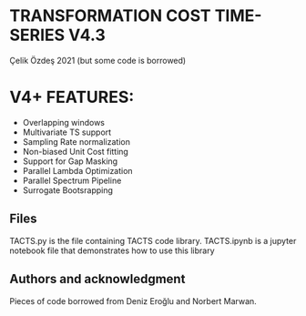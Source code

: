 

# TRANSFORMATION COST TIME-SERIES V4.3
Çelik Özdeş 2021 (but some code is borrowed)

#  V4+ FEATURES:
- Overlapping windows
- Multivariate TS support
- Sampling Rate normalization
- Non-biased Unit Cost fitting
- Support for Gap Masking
- Parallel Lambda Optimization
- Parallel Spectrum Pipeline
- Surrogate Bootsrapping

## Files

TACTS.py is the file containing TACTS code library.
TACTS.ipynb is a jupyter notebook file that demonstrates how to use this library

## Authors and acknowledgment
Pieces of code borrowed from Deniz Eroğlu and Norbert Marwan.



